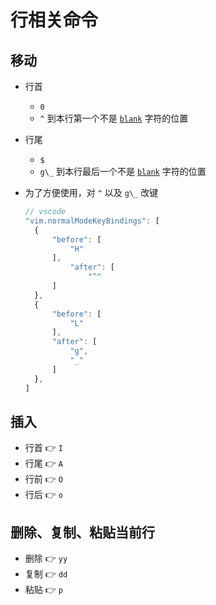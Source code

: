 <!-- # Vim 命令 -->

# 行相关命令

## 移动

- 行首

  - `0`
  - `^` 到本行第一个不是 [`blank`](# "空格，tab，换⾏，回⻋等") 字符的位置

- 行尾
  - `$`
  - `g\_` 到本行最后一个不是 [`blank`](# "空格，tab，换⾏，回⻋等") 字符的位置
- 为了方便使用，对 `^` 以及 `g\_` 改键
  ```javascript
  // vscode 
  "vim.normalModeKeyBindings": [
  	{
  		"before": [
  			"H"
  		],
  			"after": [
  				"^"
  		]
  	},
  	{
  		"before": [
  			"L"
  		],
  		"after": [
  			"g",
  			"_"
  		]
  	},
  ]
  ```

## 插入

- 行首 :point_right: `I`
- 行尾 :point_right: `A`
- 行前 :point_right: `O`
- 行后 :point_right: `o`

## 删除、复制、粘贴当前行

- 删除 :point_right: `yy`
- 复制 :point_right: `dd`
- 粘贴 :point_right: `p`
